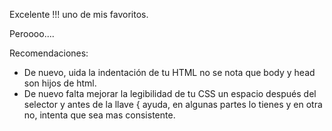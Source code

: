 Excelente !!! uno de mis favoritos.

Peroooo....

Recomendaciones:

- De nuevo, uida la indentación de tu HTML no se nota que body y head son hijos de html.
- De nuevo falta mejorar la legibilidad de tu CSS un espacio después del selector y antes de la llave { ayuda, en algunas partes lo tienes y en otra no, intenta que sea mas consistente.

